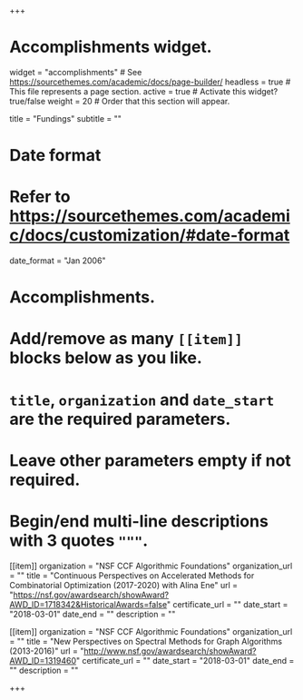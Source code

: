 +++
# Accomplishments widget.
widget = "accomplishments"  # See https://sourcethemes.com/academic/docs/page-builder/
headless = true  # This file represents a page section.
active = true  # Activate this widget? true/false
weight = 20  # Order that this section will appear.

title = "Fundings"
subtitle = ""

# Date format
#   Refer to https://sourcethemes.com/academic/docs/customization/#date-format
date_format = "Jan 2006"

# Accomplishments.
#   Add/remove as many `[[item]]` blocks below as you like.
#   `title`, `organization` and `date_start` are the required parameters.
#   Leave other parameters empty if not required.
#   Begin/end multi-line descriptions with 3 quotes `"""`.

[[item]]
  organization = "NSF CCF Algorithmic Foundations"
  organization_url = ""
  title = "Continuous Perspectives on Accelerated Methods for Combinatorial Optimization (2017-2020) with Alina Ene"
  url = "https://nsf.gov/awardsearch/showAward?AWD_ID=1718342&HistoricalAwards=false"
  certificate_url = ""
  date_start = "2018-03-01"
  date_end = ""
  description = ""

[[item]]
  organization = "NSF CCF Algorithmic Foundations"
  organization_url = ""
  title = "New Perspectives on Spectral Methods for Graph Algorithms (2013-2016)"
  url = "http://www.nsf.gov/awardsearch/showAward?AWD_ID=1319460"
  certificate_url = ""
  date_start = "2018-03-01"
  date_end = ""
  description = ""

+++
